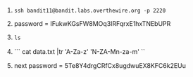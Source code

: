 
1. ```ssh bandit11@bandit.labs.overthewire.org -p 2220```

2. password = IFukwKGsFW8MOq3IRFqrxE1hxTNEbUPR

3. ```ls ```

4. ``` cat data.txt |tr 'A-Za-z' 'N-ZA-Mn-za-m' ``　

5. next password = 5Te8Y4drgCRfCx8ugdwuEX8KFC6k2EUu

